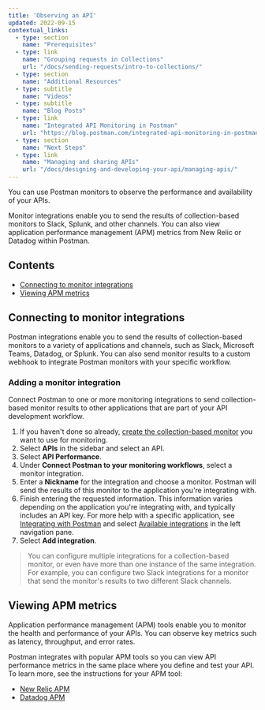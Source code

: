 ```yaml
---
title: 'Observing an API'
updated: 2022-09-15
contextual_links:
  - type: section
    name: "Prerequisites"
  - type: link
    name: "Grouping requests in Collections"
    url: "/docs/sending-requests/intro-to-collections/"
  - type: section
    name: "Additional Resources"
  - type: subtitle
    name: "Videos"
  - type: subtitle
    name: "Blog Posts"
  - type: link
    name: "Integrated API Monitoring in Postman"
    url: "https://blog.postman.com/integrated-api-monitoring-in-postman/"
  - type: section
    name: "Next Steps"
  - type: link
    name: "Managing and sharing APIs"
    url: "/docs/designing-and-developing-your-api/managing-apis/"
---
```


You can use Postman monitors to observe the performance and availability of your APIs. <!-- After you link a collection-based monitor, you can view monitor results in the API Builder. -->

Monitor integrations enable you to send the results of collection-based monitors to Slack, Splunk, and other channels. You can also view application performance management (APM) metrics from New Relic or Datadog within Postman.

## Contents

<!-- * [Linking collection-based monitors](#linking-collection-based-monitors) -->
* [Connecting to monitor integrations](#connecting-to-monitor-integrations)
* [Viewing APM metrics](#viewing-apm-metrics)

<!-- COMMENTING OUT AS THIS FEATURE IS NOT INITIALLY AVAILABLE IN V10
## Linking collection-based monitors

You can link [collection-based monitors](/docs/monitoring-your-api/setting-up-monitor/) in your current workspace to an API. This enables you to check an API's performance and response times at scheduled intervals. When linking a monitor, you can [create a new monitor](#creating-a-new-monitor) or [add an existing monitor](#adding-an-existing-monitor).

<img alt="API monitor integrations" src="https://assets.postman.com/postman-docs/api-builder-api-monitor-v9-19.jpg">

### Creating a new monitor

To add a new monitor to your API:

1. Select **APIs** in the sidebar and select an API.
1. Select **API Performance**.
1. Next to **Collection-based Monitors**, select **Add Monitor** and choose **Create new monitor**.

You can choose between generating a collection from your API schema, using an existing collection, or creating a new collection:

* **Generate a collection from a schema.**
    1. Specify a name for the collection.
    1. Configure how the collection will be generated by selecting **Show advanced settings**.
    1. Select **Generate collection and continue**.
* **Use an existing collection.**
    1. Choose an existing collection in the dropdown list.
    1. Select **Select Collection and Continue**.
* **Create a new collection.**
    1. Add the requests you plan to monitor, specifying the method and URL, along with the status code and response time you want to check.
    1. Select **Create Collection and Continue**.

Next, configure the new monitor. For details, see [Configuring a collection-based monitor](/docs/monitoring-your-api/setting-up-monitor/#configuring-a-collection-based-monitor).

### Adding an existing monitor

To add an existing monitor to your API:

1. Select **APIs** in the sidebar and select an API.
1. Select **API Performance**.
1. Next to **Collection-based Monitors**, select **Add Monitor** and choose **Add existing monitor**.
1. Select a collection-based monitor from the list and select **Add Monitor**. (The list shows monitors available in your current workspace.)

For more about creating a monitor, see [Setting up a collection-based monitor](/docs/monitoring-your-api/setting-up-monitor/).
-->

## Connecting to monitor integrations

Postman integrations enable you to send the results of collection-based monitors to a variety of applications and channels, such as Slack, Microsoft Teams, Datadog, or Splunk. You can also send monitor results to a custom webhook to integrate Postman monitors with your specific workflow.

<!-- The **Monitoring** view in the API Builder provides one place to manage all your API's integrations for collection-based monitors. You can set up a new integration, track results, and view your configured monitor integrations.

<img alt="API monitor integrations" src="https://assets.postman.com/postman-docs/v10/observe-api-integrations-v10.jpg">-->

### Adding a monitor integration

Connect Postman to one or more monitoring integrations to send collection-based monitor results to other applications that are part of your API development workflow. <!-- When you add a monitor integration, the monitor is automatically [linked to the API](#linking-monitors). -->

1. If you haven't done so already, [create the collection-based monitor](/docs/monitoring-your-api/intro-monitors/) you want to use for monitoring.
1. Select **APIs** in the sidebar and select an API.
1. Select **API Performance**.
1. Under **Connect Postman to your monitoring workflows**, select a monitor integration.
1. Enter a **Nickname** for the integration and choose a monitor. Postman will send the results of this monitor to the application you're integrating with.
1. Finish entering the requested information. This information varies depending on the application you're integrating with, and typically includes an API key. For more help with a specific application, see [Integrating with Postman](/docs/integrations/intro-integrations/) and select [Available integrations](/docs/integrations/available-integrations/apimatic/) in the left navigation pane.
1. Select **Add integration**.

> You can configure multiple integrations for a collection-based monitor, or even have more than one instance of the same integration. For example, you can configure two Slack integrations for a monitor that send the monitor's results to two different Slack channels.

<!--
### Working with monitor integrations

Once you've added a monitor integration to an API, you can take the following actions on the **Monitoring** view:

* Select a monitor's name to open its dashboard in a new tab.
* Select **Validate** next to a monitor to validate it against the API schema (OpenAPI 3.0 schemas). If validation isn't successful, select **Issues found** and then select **Review issues**. Learn more about [validating APIs](/docs/designing-and-developing-your-api/developing-an-api/validating-elements-against-schema/).
* Hover over a bar in the graph to view metrics for a monitor run.

  <img alt="API monitor results" src="https://assets.postman.com/postman-docs/observe-api-integrations-results-v9-10.jpg" width="332px">

* Hover over the application icon for an integration to view details. Select the **Edit** icon <img alt="Edit icon" src="https://assets.postman.com/postman-docs/documentation-edit-icon-v8-10.jpg#icon" width="18px"> to edit the integration, or select the **Delete** icon <img alt="Delete icon" src="https://assets.postman.com/postman-docs/icon-delete-v9.jpg#icon" width="12px"> to delete the integration.

  <img alt="Edit an API monitor" src="https://assets.postman.com/postman-docs/observe-api-integrations-modify-v9-10.jpg" width="332px">

* Hover over a monitor and select **Run** to immediately run the monitor.
* Hover over a monitor and select the remove icon <img alt="Remove icon" src="https://assets.postman.com/postman-docs/icon-remove-api-element-v9.jpg#icon" width="16px"> to remove the monitor from the API. (The monitor and its associated integrations aren't deleted.)
-->

## Viewing APM metrics

Application performance management (APM) tools enable you to monitor the health and performance of your APIs. You can observe key metrics such as latency, throughput, and error rates.

Postman integrates with popular APM tools so you can view API performance metrics in the same place where you define and test your API. To learn more, see the instructions for your APM tool:

* [New Relic APM](/docs/designing-and-developing-your-api/observing-an-api/new-relic-apm/)
* [Datadog APM](/docs/designing-and-developing-your-api/observing-an-api/datadog-apm/)
